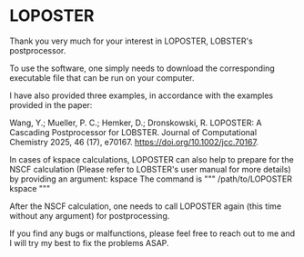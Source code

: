 # LOPOSTER
Thank you very much for your interest in LOPOSTER, LOBSTER's postprocessor.

To use the software, one simply needs to download the corresponding executable file that can be run on your computer.

I have also provided three examples, in accordance with the examples provided in the paper:

Wang, Y.; Mueller, P. C.; Hemker, D.; Dronskowski, R. LOPOSTER: A Cascading Postprocessor for LOBSTER. Journal of Computational Chemistry 2025, 46 (17), e70167. https://doi.org/10.1002/jcc.70167.

In cases of kspace calculations, LOPOSTER can also help to prepare for the NSCF calculation (Please refer to LOBSTER's user manual for more details) by providing an argument: kspace
The command is
"""
/path/to/LOPOSTER kspace
"""

After the NSCF calculation, one needs to call LOPOSTER again (this time without any argument) for postprocessing.

If you find any bugs or malfunctions, please feel free to reach out to me and I will try my best to fix the problems ASAP.

